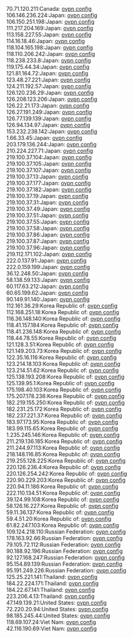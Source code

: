 70.71.120.211:Canada: [ovpn config](vpn/70_71_120_211.ovpn)  
106.146.236.224:Japan: [ovpn config](vpn/106_146_236_224.ovpn)  
106.150.251.198:Japan: [ovpn config](vpn/106_150_251_198.ovpn)  
111.217.204.169:Japan: [ovpn config](vpn/111_217_204_169.ovpn)  
113.158.227.55:Japan: [ovpn config](vpn/113_158_227_55.ovpn)  
114.16.18.46:Japan: [ovpn config](vpn/114_16_18_46.ovpn)  
118.104.165.198:Japan: [ovpn config](vpn/118_104_165_198.ovpn)  
118.110.206.242:Japan: [ovpn config](vpn/118_110_206_242.ovpn)  
118.238.233.8:Japan: [ovpn config](vpn/118_238_233_8.ovpn)  
119.175.44.34:Japan: [ovpn config](vpn/119_175_44_34.ovpn)  
121.81.164.72:Japan: [ovpn config](vpn/121_81_164_72.ovpn)  
123.48.27.221:Japan: [ovpn config](vpn/123_48_27_221.ovpn)  
124.211.192.57:Japan: [ovpn config](vpn/124_211_192_57.ovpn)  
126.120.236.29:Japan: [ovpn config](vpn/126_120_236_29.ovpn)  
126.208.123.206:Japan: [ovpn config](vpn/126_208_123_206.ovpn)  
126.22.21.173:Japan: [ovpn config](vpn/126_22_21_173.ovpn)  
126.27.191.249:Japan: [ovpn config](vpn/126_27_191_249.ovpn)  
126.77.139.139:Japan: [ovpn config](vpn/126_77_139_139.ovpn)  
126.94.134.97:Japan: [ovpn config](vpn/126_94_134_97.ovpn)  
153.232.238.142:Japan: [ovpn config](vpn/153_232_238_142.ovpn)  
1.66.33.45:Japan: [ovpn config](vpn/1_66_33_45.ovpn)  
203.179.136.244:Japan: [ovpn config](vpn/203_179_136_244.ovpn)  
210.224.227.71:Japan: [ovpn config](vpn/210_224_227_71.ovpn)  
219.100.37.104:Japan: [ovpn config](vpn/219_100_37_104.ovpn)  
219.100.37.105:Japan: [ovpn config](vpn/219_100_37_105.ovpn)  
219.100.37.107:Japan: [ovpn config](vpn/219_100_37_107.ovpn)  
219.100.37.13:Japan: [ovpn config](vpn/219_100_37_13.ovpn)  
219.100.37.177:Japan: [ovpn config](vpn/219_100_37_177.ovpn)  
219.100.37.182:Japan: [ovpn config](vpn/219_100_37_182.ovpn)  
219.100.37.19:Japan: [ovpn config](vpn/219_100_37_19.ovpn)  
219.100.37.31:Japan: [ovpn config](vpn/219_100_37_31.ovpn)  
219.100.37.49:Japan: [ovpn config](vpn/219_100_37_49.ovpn)  
219.100.37.51:Japan: [ovpn config](vpn/219_100_37_51.ovpn)  
219.100.37.55:Japan: [ovpn config](vpn/219_100_37_55.ovpn)  
219.100.37.58:Japan: [ovpn config](vpn/219_100_37_58.ovpn)  
219.100.37.86:Japan: [ovpn config](vpn/219_100_37_86.ovpn)  
219.100.37.87:Japan: [ovpn config](vpn/219_100_37_87.ovpn)  
219.100.37.96:Japan: [ovpn config](vpn/219_100_37_96.ovpn)  
219.112.171.102:Japan: [ovpn config](vpn/219_112_171_102.ovpn)  
222.0.137.91:Japan: [ovpn config](vpn/222_0_137_91.ovpn)  
222.0.159.199:Japan: [ovpn config](vpn/222_0_159_199.ovpn)  
36.12.248.50:Japan: [ovpn config](vpn/36_12_248_50.ovpn)  
58.138.59.133:Japan: [ovpn config](vpn/58_138_59_133.ovpn)  
60.117.63.212:Japan: [ovpn config](vpn/60_117_63_212.ovpn)  
60.65.199.62:Japan: [ovpn config](vpn/60_65_199_62.ovpn)  
90.149.91.140:Japan: [ovpn config](vpn/90_149_91_140.ovpn)  
112.161.36.29:Korea Republic of: [ovpn config](vpn/112_161_36_29.ovpn)  
112.168.251.18:Korea Republic of: [ovpn config](vpn/112_168_251_18.ovpn)  
116.36.148.140:Korea Republic of: [ovpn config](vpn/116_36_148_140.ovpn)  
118.41.157.184:Korea Republic of: [ovpn config](vpn/118_41_157_184.ovpn)  
118.41.236.148:Korea Republic of: [ovpn config](vpn/118_41_236_148.ovpn)  
118.44.78.55:Korea Republic of: [ovpn config](vpn/118_44_78_55.ovpn)  
121.128.3.51:Korea Republic of: [ovpn config](vpn/121_128_3_51.ovpn)  
121.149.203.73:Korea Republic of: [ovpn config](vpn/121_149_203_73.ovpn)  
122.35.16.116:Korea Republic of: [ovpn config](vpn/122_35_16_116.ovpn)  
123.214.18.103:Korea Republic of: [ovpn config](vpn/123_214_18_103.ovpn)  
123.214.51.62:Korea Republic of: [ovpn config](vpn/123_214_51_62.ovpn)  
125.138.193.208:Korea Republic of: [ovpn config](vpn/125_138_193_208.ovpn)  
125.139.95.1:Korea Republic of: [ovpn config](vpn/125_139_95_1.ovpn)  
175.198.40.103:Korea Republic of: [ovpn config](vpn/175_198_40_103.ovpn)  
175.207.178.236:Korea Republic of: [ovpn config](vpn/175_207_178_236.ovpn)  
182.219.155.250:Korea Republic of: [ovpn config](vpn/182_219_155_250.ovpn)  
182.231.25.172:Korea Republic of: [ovpn config](vpn/182_231_25_172.ovpn)  
182.237.221.37:Korea Republic of: [ovpn config](vpn/182_237_221_37.ovpn)  
183.97.173.95:Korea Republic of: [ovpn config](vpn/183_97_173_95.ovpn)  
183.99.115.65:Korea Republic of: [ovpn config](vpn/183_99_115_65.ovpn)  
1.235.245.146:Korea Republic of: [ovpn config](vpn/1_235_245_146.ovpn)  
211.219.136.185:Korea Republic of: [ovpn config](vpn/211_219_136_185.ovpn)  
211.244.97.113:Korea Republic of: [ovpn config](vpn/211_244_97_113.ovpn)  
218.148.116.85:Korea Republic of: [ovpn config](vpn/218_148_116_85.ovpn)  
219.255.128.225:Korea Republic of: [ovpn config](vpn/219_255_128_225.ovpn)  
220.126.236.4:Korea Republic of: [ovpn config](vpn/220_126_236_4.ovpn)  
220.126.254.242:Korea Republic of: [ovpn config](vpn/220_126_254_242.ovpn)  
220.90.229.203:Korea Republic of: [ovpn config](vpn/220_90_229_203.ovpn)  
220.94.11.186:Korea Republic of: [ovpn config](vpn/220_94_11_186.ovpn)  
222.110.134.51:Korea Republic of: [ovpn config](vpn/222_110_134_51.ovpn)  
39.124.99.108:Korea Republic of: [ovpn config](vpn/39_124_99_108.ovpn)  
58.126.16.227:Korea Republic of: [ovpn config](vpn/58_126_16_227.ovpn)  
59.11.36.137:Korea Republic of: [ovpn config](vpn/59_11_36_137.ovpn)  
59.4.51.20:Korea Republic of: [ovpn config](vpn/59_4_51_20.ovpn)  
61.82.247.103:Korea Republic of: [ovpn config](vpn/61_82_247_103.ovpn)  
109.124.218.110:Russian Federation: [ovpn config](vpn/109_124_218_110.ovpn)  
178.163.92.66:Russian Federation: [ovpn config](vpn/178_163_92_66.ovpn)  
79.105.72.112:Russian Federation: [ovpn config](vpn/79_105_72_112.ovpn)  
90.188.92.196:Russian Federation: [ovpn config](vpn/90_188_92_196.ovpn)  
92.127.168.247:Russian Federation: [ovpn config](vpn/92_127_168_247.ovpn)  
95.154.89.139:Russian Federation: [ovpn config](vpn/95_154_89_139.ovpn)  
95.191.249.226:Russian Federation: [ovpn config](vpn/95_191_249_226.ovpn)  
125.25.221.141:Thailand: [ovpn config](vpn/125_25_221_141.ovpn)  
184.22.224.171:Thailand: [ovpn config](vpn/184_22_224_171.ovpn)  
184.22.67.141:Thailand: [ovpn config](vpn/184_22_67_141.ovpn)  
223.206.4.13:Thailand: [ovpn config](vpn/223_206_4_13.ovpn)  
47.149.139.21:United States: [ovpn config](vpn/47_149_139_21.ovpn)  
72.220.20.94:United States: [ovpn config](vpn/72_220_20_94.ovpn)  
98.185.245.44:United States: [ovpn config](vpn/98_185_245_44.ovpn)  
118.69.107.24:Viet Nam: [ovpn config](vpn/118_69_107_24.ovpn)  
42.116.190.69:Viet Nam: [ovpn config](vpn/42_116_190_69.ovpn)  
